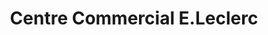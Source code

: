 ---
title: "Centre Commercial E.Leclerc"
url: /fleury-les-aubrais/centre-commercial-e-leclerc/
shop: Supermarkt
---